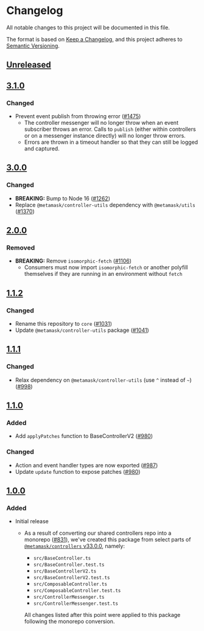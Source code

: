 # Changelog
All notable changes to this project will be documented in this file.

The format is based on [Keep a Changelog](https://keepachangelog.com/en/1.0.0/),
and this project adheres to [Semantic Versioning](https://semver.org/spec/v2.0.0.html).

## [Unreleased]

## [3.1.0]
### Changed
- Prevent event publish from throwing error ([#1475](https://github.com/mcmire/core/pull/1475))
  - The controller messenger will no longer throw when an event subscriber throws an error. Calls to `publish` (either within controllers or on a messenger instance directly) will no longer throw errors.
  - Errors are thrown in a timeout handler so that they can still be logged and captured.

## [3.0.0]
### Changed
- **BREAKING:** Bump to Node 16 ([#1262](https://github.com/mcmire/core/pull/1262))
- Replace `@metamask/controller-utils` dependency with `@metamask/utils` ([#1370](https://github.com/mcmire/core/pull/1370))

## [2.0.0]
### Removed
- **BREAKING:** Remove `isomorphic-fetch` ([#1106](https://github.com/MetaMask/controllers/pull/1106))
  - Consumers must now import `isomorphic-fetch` or another polyfill themselves if they are running in an environment without `fetch`

## [1.1.2]
### Changed
- Rename this repository to `core` ([#1031](https://github.com/MetaMask/controllers/pull/1031))
- Update `@metamask/controller-utils` package ([#1041](https://github.com/MetaMask/controllers/pull/1041)) 

## [1.1.1]
### Changed
- Relax dependency on `@metamask/controller-utils` (use `^` instead of `~`) ([#998](https://github.com/mcmire/core/pull/998))

## [1.1.0]
### Added
- Add `applyPatches` function to BaseControllerV2 ([#980](https://github.com/mcmire/core/pull/980))

### Changed
- Action and event handler types are now exported ([#987](https://github.com/mcmire/core/pull/987))
- Update `update` function to expose patches ([#980](https://github.com/mcmire/core/pull/980))

## [1.0.0]
### Added
- Initial release
  - As a result of converting our shared controllers repo into a monorepo ([#831](https://github.com/mcmire/core/pull/831)), we've created this package from select parts of [`@metamask/controllers` v33.0.0](https://github.com/mcmire/core/tree/v33.0.0), namely:
    - `src/BaseController.ts`
    - `src/BaseController.test.ts`
    - `src/BaseControllerV2.ts`
    - `src/BaseControllerV2.test.ts`
    - `src/ComposableController.ts`
    - `src/ComposableController.test.ts`
    - `src/ControllerMessenger.ts`
    - `src/ControllerMessenger.test.ts`

    All changes listed after this point were applied to this package following the monorepo conversion.

[Unreleased]: https://github.com/mcmire/core/compare/@metamask/base-controller@3.1.0...HEAD
[3.1.0]: https://github.com/mcmire/core/compare/@metamask/base-controller@3.0.0...@metamask/base-controller@3.1.0
[3.0.0]: https://github.com/mcmire/core/compare/@metamask/base-controller@2.0.0...@metamask/base-controller@3.0.0
[2.0.0]: https://github.com/mcmire/core/compare/@metamask/base-controller@1.1.2...@metamask/base-controller@2.0.0
[1.1.2]: https://github.com/mcmire/core/compare/@metamask/base-controller@1.1.1...@metamask/base-controller@1.1.2
[1.1.1]: https://github.com/mcmire/core/compare/@metamask/base-controller@1.1.0...@metamask/base-controller@1.1.1
[1.1.0]: https://github.com/mcmire/core/compare/@metamask/base-controller@1.0.0...@metamask/base-controller@1.1.0
[1.0.0]: https://github.com/mcmire/core/releases/tag/@metamask/base-controller@1.0.0
